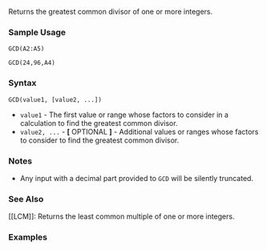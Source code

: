 Returns the greatest common divisor of one or more integers.

### Sample Usage

`GCD(A2:A5)`

`GCD(24,96,A4)`

### Syntax

`GCD(value1, [value2, ...])`

* `value1` - The first value or range whose factors to consider in a calculation to find the greatest common divisor.
* `value2, ...` - **[** OPTIONAL **]** - Additional values or ranges whose factors to consider to find the greatest common divisor.

### Notes

* Any input with a decimal part provided to `GCD` will be silently truncated.

### See Also

[[LCM]]: Returns the least common multiple of one or more integers.

### Examples